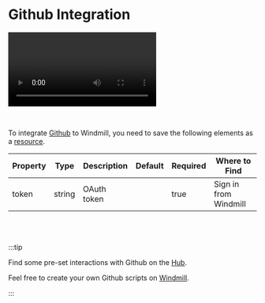 # Github Integration

<video
    className="border-2 rounded-xl object-cover w-full h-full"
    autoPlay
    loop
    controls
    id="main-video"
    src="/videos/adding_github_resource.mp4"
/>

<br/>

To integrate [Github](https://github.com/) to Windmill, you need to save the following elements as a [resource](../core_concepts/3_resources_and_types/index.md).

| Property | Type    | Description              | Default | Required | Where to Find                                                                   |
|----------|---------|--------------------------|---------|----------|---------------------------------------------------------------------------------|
| token    | string  | OAuth token	 |         | true     | Sign in from Windmill |

<br/><br/>

:::tip

Find some pre-set interactions with Github on the [Hub](https://hub.windmill.dev/integrations/github).

Feel free to create your own Github scripts on [Windmill](../getting_started/00_how_to_use_windmill/index.md).

:::